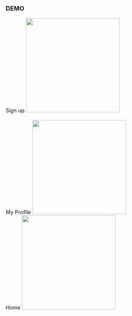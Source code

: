 ### DEMO <br/>
Sign up
<img src=https://user-images.githubusercontent.com/89621808/209249386-79950e51-2a5b-4e48-a84d-1b25cc8d1572.png width="250">
<br/>
 <br/>
 My Profile
<img src=https://user-images.githubusercontent.com/89621808/221144884-1746909a-18fb-4d31-943c-846d5c66dbb6.png width="250">
<br/>
Home
<img src=https://user-images.githubusercontent.com/89621808/221146016-d419dab0-0cdf-4a60-abb6-cbdc525953f3.png width="250">
<br/>

